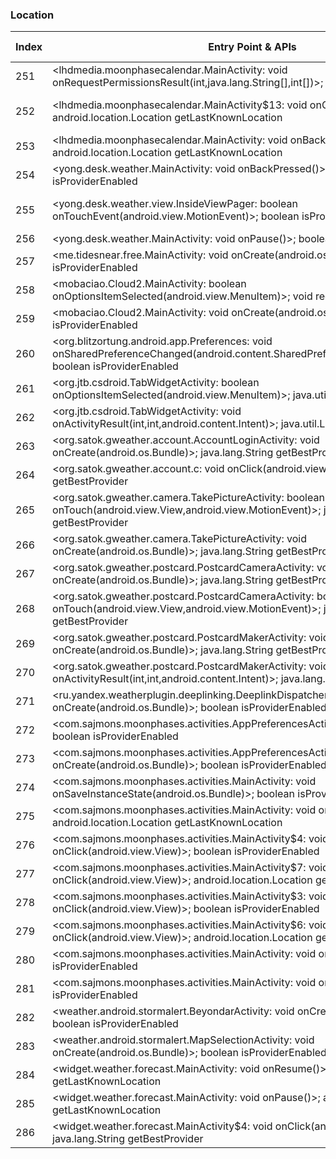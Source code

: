 ### Location
| Index | Entry Point & APIs | Screen shot | Resource id | Label |
| ------------- | ------------- | ------------- |-------------|-------------|
| 251 | <lhdmedia.moonphasecalendar.MainActivity: void onRequestPermissionsResult(int,java.lang.String[],int[])>; boolean isProviderEnabled | ![](D:\COSMOS\output\py\Play_win8\Weather\lhdmedia.moonphasecalendar\lhdmedia.moonphasecalendar.MainActivity.png) |  | |
| 252 | <lhdmedia.moonphasecalendar.MainActivity$13: void onClick(android.view.View)>; android.location.Location getLastKnownLocation | ![](D:\COSMOS\output\py\Play_win8\Weather\lhdmedia.moonphasecalendar\lhdmedia.moonphasecalendar.MainActivity.png) | {'2131427547': <sensitive_component.SensitiveComponent.SensitiveView object at 0x0000012524075550>} | |
| 253 | <lhdmedia.moonphasecalendar.MainActivity: void onBackPressed()>; android.location.Location getLastKnownLocation | ![](D:\COSMOS\output\py\Play_win8\Weather\lhdmedia.moonphasecalendar\lhdmedia.moonphasecalendar.MainActivity.png) |  | |
| 254 | <yong.desk.weather.MainActivity: void onBackPressed()>; boolean isProviderEnabled | ![](D:\COSMOS\output\py\Play_win8\Weather\local.weather.forecast.pro\yong.desk.weather.MainActivity.png) |  | |
| 255 | <yong.desk.weather.view.InsideViewPager: boolean onTouchEvent(android.view.MotionEvent)>; boolean isProviderEnabled | ![](D:\COSMOS\output\py\Play_win8\Weather\local.weather.forecast.pro\yong.desk.weather.MainActivity.png) | {'2131558595': <sensitive_component.SensitiveComponent.SensitiveView object at 0x0000012523EA3128>} | |
| 256 | <yong.desk.weather.MainActivity: void onPause()>; boolean isProviderEnabled | ![](D:\COSMOS\output\py\Play_win8\Weather\local.weather.forecast.pro\yong.desk.weather.MainActivity.png) |  | |
| 257 | <me.tidesnear.free.MainActivity: void onCreate(android.os.Bundle)>; boolean isProviderEnabled | ![](D:\COSMOS\output\py\Play_win8\Weather\me.tidesnear.free\me.tidesnear.free.MainActivity.png) |  | |
| 258 | <mobaciao.Cloud2.MainActivity: boolean onOptionsItemSelected(android.view.MenuItem)>; void requestLocationUpdates | ![](D:\COSMOS\output\py\Play_win8\Weather\mobaciao.Cloud2\mobaciao.Cloud2.MainActivity.png) |  | |
| 259 | <mobaciao.Cloud2.MainActivity: void onCreate(android.os.Bundle)>; boolean isProviderEnabled | ![](D:\COSMOS\output\py\Play_win8\Weather\mobaciao.Cloud2\mobaciao.Cloud2.MainActivity.png) |  | |
| 260 | <org.blitzortung.android.app.Preferences: void onSharedPreferenceChanged(android.content.SharedPreferences,java.lang.String)>; boolean isProviderEnabled | ![](D:\COSMOS\output\py\Play_win8\Weather\org.blitzortung.android.app\org.blitzortung.android.app.Preferences.png) |  | |
| 261 | <org.jtb.csdroid.TabWidgetActivity: boolean onOptionsItemSelected(android.view.MenuItem)>; java.util.List getProviders | ![](D:\COSMOS\output\py\Play_win8\Weather\org.jtb.csdroid\org.jtb.csdroid.TabWidgetActivity.png) |  | |
| 262 | <org.jtb.csdroid.TabWidgetActivity: void onActivityResult(int,int,android.content.Intent)>; java.util.List getProviders | ![](D:\COSMOS\output\py\Play_win8\Weather\org.jtb.csdroid\org.jtb.csdroid.TabWidgetActivity.png) |  | |
| 263 | <org.satok.gweather.account.AccountLoginActivity: void onCreate(android.os.Bundle)>; java.lang.String getBestProvider | ![](D:\COSMOS\output\py\Play_win8\Weather\org.satok.gweather\org.satok.gweather.account.AccountLoginActivity.png) |  | |
| 264 | <org.satok.gweather.account.c: void onClick(android.view.View)>; java.lang.String getBestProvider | ![](D:\COSMOS\output\py\Play_win8\Weather\org.satok.gweather\org.satok.gweather.account.AccountLoginActivity.png) |  | |
| 265 | <org.satok.gweather.camera.TakePictureActivity: boolean onTouch(android.view.View,android.view.MotionEvent)>; java.lang.String getBestProvider | ![](D:\COSMOS\output\py\Play_win8\Weather\org.satok.gweather\org.satok.gweather.camera.TakePictureActivity.png) |  | |
| 266 | <org.satok.gweather.camera.TakePictureActivity: void onCreate(android.os.Bundle)>; java.lang.String getBestProvider | ![](D:\COSMOS\output\py\Play_win8\Weather\org.satok.gweather\org.satok.gweather.camera.TakePictureActivity.png) |  | |
| 267 | <org.satok.gweather.postcard.PostcardCameraActivity: void onCreate(android.os.Bundle)>; java.lang.String getBestProvider | ![](D:\COSMOS\output\py\Play_win8\Weather\org.satok.gweather\org.satok.gweather.postcard.PostcardCameraActivity.png) |  | |
| 268 | <org.satok.gweather.postcard.PostcardCameraActivity: boolean onTouch(android.view.View,android.view.MotionEvent)>; java.lang.String getBestProvider | ![](D:\COSMOS\output\py\Play_win8\Weather\org.satok.gweather\org.satok.gweather.postcard.PostcardCameraActivity.png) |  | |
| 269 | <org.satok.gweather.postcard.PostcardMakerActivity: void onCreate(android.os.Bundle)>; java.lang.String getBestProvider | ![](D:\COSMOS\output\py\Play_win8\Weather\org.satok.gweather\org.satok.gweather.postcard.PostcardMakerActivity.png) |  | |
| 270 | <org.satok.gweather.postcard.PostcardMakerActivity: void onActivityResult(int,int,android.content.Intent)>; java.lang.String getBestProvider | ![](D:\COSMOS\output\py\Play_win8\Weather\org.satok.gweather\org.satok.gweather.postcard.PostcardMakerActivity.png) |  | |
| 271 | <ru.yandex.weatherplugin.deeplinking.DeeplinkDispatcherActivity: void onCreate(android.os.Bundle)>; boolean isProviderEnabled | ![](D:\COSMOS\output\py\Play_win8\Weather\ru.yandex.weatherplugin\ru.yandex.weatherplugin.deeplinking.DeeplinkDispatcherActivity.png) |  | |
| 272 | <com.sajmons.moonphases.activities.AppPreferencesActivity: void onResume()>; boolean isProviderEnabled | ![](D:\COSMOS\output\py\Play_win8\Weather\simon.sander.moonphases\com.sajmons.moonphases.activities.AppPreferencesActivity.png) |  | |
| 273 | <com.sajmons.moonphases.activities.AppPreferencesActivity: void onCreate(android.os.Bundle)>; boolean isProviderEnabled | ![](D:\COSMOS\output\py\Play_win8\Weather\simon.sander.moonphases\com.sajmons.moonphases.activities.AppPreferencesActivity.png) |  | |
| 274 | <com.sajmons.moonphases.activities.MainActivity: void onSaveInstanceState(android.os.Bundle)>; boolean isProviderEnabled | ![](D:\COSMOS\output\py\Play_win8\Weather\simon.sander.moonphases\com.sajmons.moonphases.activities.MainActivity.png) |  | |
| 275 | <com.sajmons.moonphases.activities.MainActivity: void onResume()>; android.location.Location getLastKnownLocation | ![](D:\COSMOS\output\py\Play_win8\Weather\simon.sander.moonphases\com.sajmons.moonphases.activities.MainActivity.png) |  | |
| 276 | <com.sajmons.moonphases.activities.MainActivity$4: void onClick(android.view.View)>; boolean isProviderEnabled | ![](D:\COSMOS\output\py\Play_win8\Weather\simon.sander.moonphases\com.sajmons.moonphases.activities.MainActivity.png) |  | |
| 277 | <com.sajmons.moonphases.activities.MainActivity$7: void onClick(android.view.View)>; android.location.Location getLastKnownLocation | ![](D:\COSMOS\output\py\Play_win8\Weather\simon.sander.moonphases\com.sajmons.moonphases.activities.MainActivity.png) |  | |
| 278 | <com.sajmons.moonphases.activities.MainActivity$3: void onClick(android.view.View)>; boolean isProviderEnabled | ![](D:\COSMOS\output\py\Play_win8\Weather\simon.sander.moonphases\com.sajmons.moonphases.activities.MainActivity.png) |  | |
| 279 | <com.sajmons.moonphases.activities.MainActivity$6: void onClick(android.view.View)>; android.location.Location getLastKnownLocation | ![](D:\COSMOS\output\py\Play_win8\Weather\simon.sander.moonphases\com.sajmons.moonphases.activities.MainActivity.png) |  | |
| 280 | <com.sajmons.moonphases.activities.MainActivity: void onBackPressed()>; boolean isProviderEnabled | ![](D:\COSMOS\output\py\Play_win8\Weather\simon.sander.moonphases\com.sajmons.moonphases.activities.MainActivity.png) |  | |
| 281 | <com.sajmons.moonphases.activities.MainActivity: void onDestroy()>; boolean isProviderEnabled | ![](D:\COSMOS\output\py\Play_win8\Weather\simon.sander.moonphases\com.sajmons.moonphases.activities.MainActivity.png) |  | |
| 282 | <weather.android.stormalert.BeyondarActivity: void onCreate(android.os.Bundle)>; boolean isProviderEnabled | ![](D:\COSMOS\output\py\Play_win8\Weather\weather.android.stormalert\weather.android.stormalert.BeyondarActivity.png) |  | |
| 283 | <weather.android.stormalert.MapSelectionActivity: void onCreate(android.os.Bundle)>; boolean isProviderEnabled | ![](D:\COSMOS\output\py\Play_win8\Weather\weather.android.stormalert\weather.android.stormalert.MapSelectionActivity.png) |  | |
| 284 | <widget.weather.forecast.MainActivity: void onResume()>; android.location.Location getLastKnownLocation | ![](D:\COSMOS\output\py\Play_win8\Weather\widget.weather.forecast\widget.weather.forecast.MainActivity.png) |  | |
| 285 | <widget.weather.forecast.MainActivity: void onPause()>; android.location.Location getLastKnownLocation | ![](D:\COSMOS\output\py\Play_win8\Weather\widget.weather.forecast\widget.weather.forecast.MainActivity.png) |  | |
| 286 | <widget.weather.forecast.MainActivity$4: void onClick(android.view.View)>; java.lang.String getBestProvider | ![](D:\COSMOS\output\py\Play_win8\Weather\widget.weather.forecast\widget.weather.forecast.MainActivity.png) |  | |
